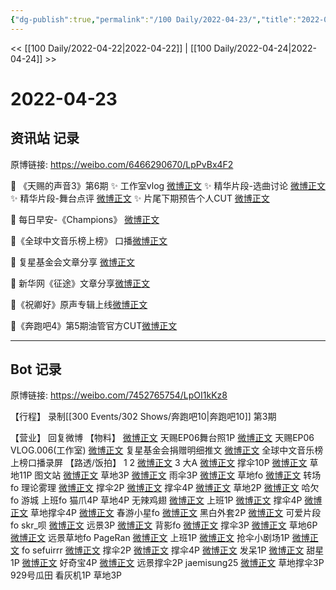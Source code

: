 ```yaml
---
{"dg-publish":true,"permalink":"/100 Daily/2022-04-23/","title":"2022-04-23","created":"2022-12-04T14:34:53.000+08:00","updated":"2023-04-11T14:46:34.000+08:00"}
---
```



<< [[100 Daily/2022-04-22\|2022-04-22]] | [[100 Daily/2022-04-24\|2022-04-24]] >>

# 2022-04-23

## 资讯站 记录

原博链接: https://weibo.com/6466290670/LpPvBx4F2

💫 《天赐的声音3》第6期
✨ 工作室vlog [微博正文](https://m.weibo.cn/6466290670/4761490789237093)
✨ 精华片段-选曲讨论 [微博正文](https://m.weibo.cn/6466290670/4761361655005188)
✨ 精华片段-舞台点评 [微博正文](https://m.weibo.cn/6466290670/4761389485001575)
✨ 片尾下期预告个人CUT [微博正文](https://m.weibo.cn/6466290670/4761365904888494)

💫 每日早安-《Champions》 [微博正文](https://m.weibo.cn/6466290670/4761345792676223)

💫《全球中文音乐榜上榜》 口播[微博正文](https://m.weibo.cn/6466290670/4761561211863295)

💫 复星基金会文章分享 [微博正文](https://m.weibo.cn/6466290670/4761493046824079)

💫 新华网《征途》文章分享[微博正文](https://m.weibo.cn/6466290670/4761501599007262)

💫《祝卿好》原声专辑上线[微博正文](https://m.weibo.cn/6466290670/4761392999041943)

💫《奔跑吧4》第5期油管官方CUT[微博正文](https://m.weibo.cn/6466290670/4761400184408928)

---
## Bot 记录

原博链接: https://weibo.com/7452765754/LpOI1kKz8

【行程】
录制[[300 Events/302 Shows/奔跑吧10\|奔跑吧10]] 第3期

【营业】
回复微博 [](https://m.weibo.cn/1736988591/4761195887990783) [](https://m.weibo.cn/1736988591/4758989042877951)
【物料】
[微博正文](https://m.weibo.cn/1315706994/4761416425538154) 天赐EP06舞台照1P
[微博正文](https://m.weibo.cn/7478855230/4761489593864661) 天赐EP06 VLOG.006(工作室)
[微博正文](https://m.weibo.cn/6466290670/4761493046824079) 复星基金会捐赠明细推文
[](https://m.weibo.cn/5516167630/4761544501758621) [微博正文](https://m.weibo.cn/6466290670/4761561211863295) 全球中文音乐榜上榜口播录屏
【路透/饭拍】
[](https://m.weibo.cn/3826167928/4761444107420187) 1
[](https://m.weibo.cn/2314516944/4761473761675025) 2
[微博正文](https://m.weibo.cn/3304314095/4761416517812388) 3
大A
[微博正文](https://m.weibo.cn/6873250805/4761427653168617) 撑伞10P
[微博正文](https://m.weibo.cn/6873250805/4761506044707110) 草地11P
图文站
[微博正文](https://m.weibo.cn/6987697229/4761455302020600) 草地3P
[微博正文](https://m.weibo.cn/6987697229/4761456657306656) 雨伞3P
[微博正文](https://m.weibo.cn/6987697229/4761463761928773) 草地fo
[微博正文](https://m.weibo.cn/6987697229/4761471198693658) 转场fo
理论雾理
[微博正文](https://m.weibo.cn/7458115630/4761391153810222) 撑伞2P
[微博正文](https://m.weibo.cn/7458115630/4761401316344440) 撑伞4P
[微博正文](https://m.weibo.cn/7458115630/4761454932132576) 草地2P
[微博正文](https://m.weibo.cn/7458115630/4761451397124459) 哈欠fo
游城
[](https://m.weibo.cn/1801743981/4761369070539043) 上班fo
[](https://m.weibo.cn/1801743981/4761418589013758) 猫爪4P
[](https://m.weibo.cn/1801743981/4761437694069090) 草地4P
无辣鸡翅
[微博正文](https://m.weibo.cn/7495641082/4761368245568640) 上班1P
[微博正文](https://m.weibo.cn/7495641082/4761412905992470) 撑伞4P
[微博正文](https://m.weibo.cn/7495641082/4761424025616608) 草地撑伞4P
[微博正文](https://m.weibo.cn/7495641082/4761437501132752) 春游小星fo
[微博正文](https://m.weibo.cn/7495641082/4761442320909390) 黑白外套2P
[微博正文](https://m.weibo.cn/7495641082/4761466421118048) 可爱片段fo
skr_呗
[微博正文](https://m.weibo.cn/6433509682/4761416802239051) 远景3P
[微博正文](https://m.weibo.cn/6433509682/4761434489096494) 背影fo
[微博正文](https://m.weibo.cn/6433509682/4761442366523861) 撑伞3P
[微博正文](https://m.weibo.cn/6433509682/4761519483519049) 草地6P
[微博正文](https://m.weibo.cn/6433509682/4761563183713420) 远景草地fo
PageRan
[微博正文](https://m.weibo.cn/7633014126/4761375768838402) 上班1P
[微博正文](https://m.weibo.cn/7633014126/4761376222087757) 抢伞小剧场1P
[微博正文](https://m.weibo.cn/7633014126/4761482749023402) fo
sefuirrr
[微博正文](https://m.weibo.cn/7316571481/4761407906646921) 撑伞2P
[微博正文](https://m.weibo.cn/7316571481/4761413152934059) 撑伞4P
[微博正文](https://m.weibo.cn/7316571481/4761414730257000) 发呆1P
[微博正文](https://m.weibo.cn/7316571481/4761464214391580) 甜星1P
[微博正文](https://m.weibo.cn/7316571481/4761477070980311) 好奇宝4P
[微博正文](https://m.weibo.cn/7316571481/4761505381224544) 远景撑伞2P
jaemisung25
[微博正文](https://m.weibo.cn/6211346395/4761422397442750) 草地撑伞3P
929号瓜田
[](https://m.weibo.cn/2410676227/4761446859407588) 看灰机1P
[](https://m.weibo.cn/2410676227/4761460293767413) 草地3P
